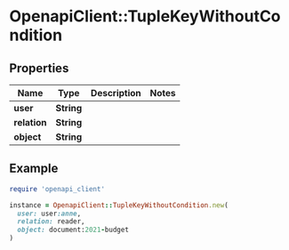 # OpenapiClient::TupleKeyWithoutCondition

## Properties

| Name | Type | Description | Notes |
| ---- | ---- | ----------- | ----- |
| **user** | **String** |  |  |
| **relation** | **String** |  |  |
| **object** | **String** |  |  |

## Example

```ruby
require 'openapi_client'

instance = OpenapiClient::TupleKeyWithoutCondition.new(
  user: user:anne,
  relation: reader,
  object: document:2021-budget
)
```

